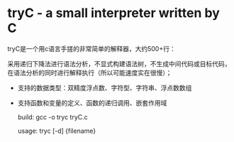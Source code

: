 # tryC - a small interpreter written by C

tryC是一个用c语言手搓的非常简单的解释器，大约500+行：

采用递归下降法进行语法分析，不显式构建语法树，不生成中间代码或目标代码，在语法分析的同时进行解释执行（所以可能速度实在很慢）；

- 支持的数据类型：双精度浮点数、字符型、字符串、浮点数数组
- 支持函数和变量的定义、函数的递归调用、嵌套作用域

    build:
        gcc -o tryc tryC.c

    usage: tryc [-d] {filename}